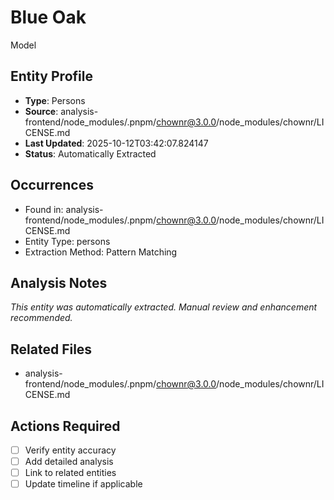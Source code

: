 # Blue Oak
Model

## Entity Profile
- **Type**: Persons
- **Source**: analysis-frontend/node_modules/.pnpm/chownr@3.0.0/node_modules/chownr/LICENSE.md
- **Last Updated**: 2025-10-12T03:42:07.824147
- **Status**: Automatically Extracted

## Occurrences
- Found in: analysis-frontend/node_modules/.pnpm/chownr@3.0.0/node_modules/chownr/LICENSE.md
- Entity Type: persons
- Extraction Method: Pattern Matching

## Analysis Notes
*This entity was automatically extracted. Manual review and enhancement recommended.*

## Related Files
- analysis-frontend/node_modules/.pnpm/chownr@3.0.0/node_modules/chownr/LICENSE.md

## Actions Required
- [ ] Verify entity accuracy
- [ ] Add detailed analysis
- [ ] Link to related entities
- [ ] Update timeline if applicable

